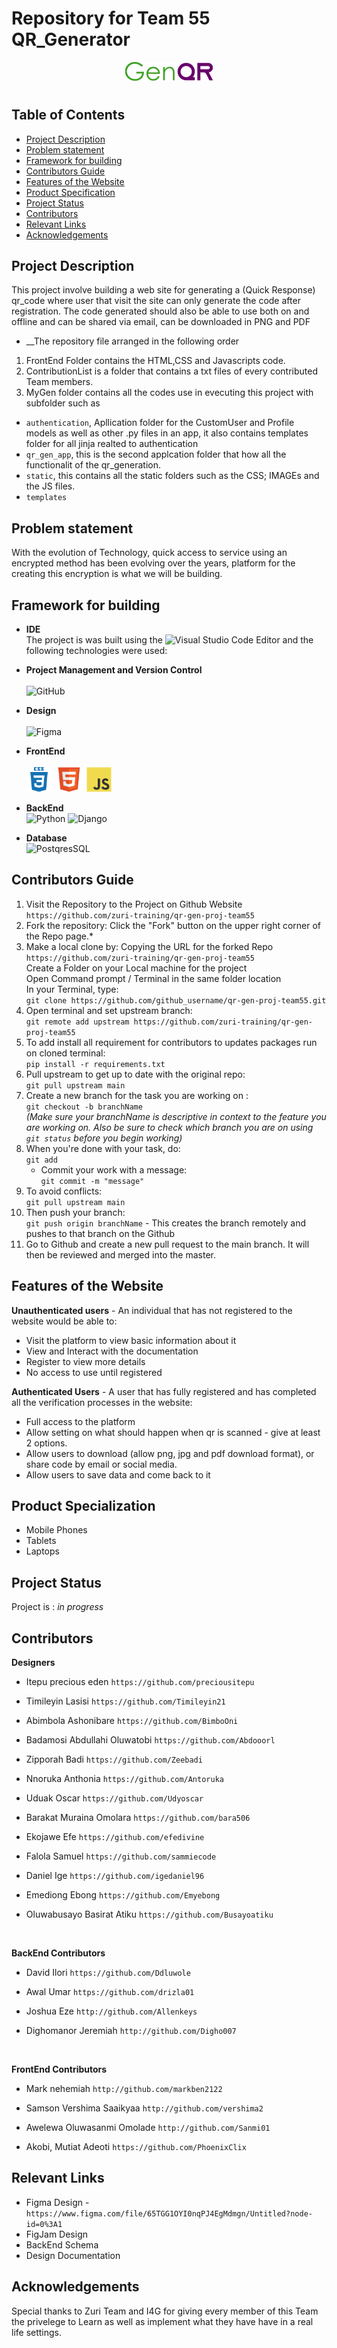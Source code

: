 # Repository for Team 55 QR_Generator
<div>
<p align="center">
  <a href="" rel="noopener">
 <img src="Frontend/profiledashboard1/images/qrcode 2.png" alt="Project logo"></a>
</p>
</div>
<h1></h1>

## Table of Contents

* [Project Description](#project-description)
* [Problem statement](#problem-statement)
* [Framework for building](#framework-for-building)
* [Contributors Guide](#contributors-guide)
* [Features of the Website](#features-of-the-website)
* [Product Specification](#product-specialization)
* [Project Status](#project-status)
* [Contributors](#contributors)
* [Relevant Links](#relevant-links)
* [Acknowledgements](#acknowledgements)

## Project Description

This project involve building a web site for generating a (Quick Response) qr_code where user that visit the site can only generate the code after registration. The code generated should also be able to use both on and offline and can be shared via email, can be downloaded in PNG and PDF

* __The repository file arranged in the following order

1. FrontEnd Folder contains the HTML,CSS and Javascripts code.
2. ContributionList is a folder that contains a txt files of every contributed Team members.
3. MyGen folder contains all the codes use in evecuting this project with subfolder such as
 * `authentication`, Apllication folder for the CustomUser and Profile models as well as other .py files in an app, it also contains templates folder for all jinja realted to authentication
 *  `qr_gen_app`, this is the second applcation folder that how all the functionalit of the qr_generation.
 *  `static`, this contains all the static folders such as the CSS; IMAGEs and the JS files.
 *  `templates`  

## Problem statement
With the evolution of Technology, quick access to service using an encrypted method has been evolving over the years, platform for the creating this encryption is what we will be building.


## Framework for building

* __IDE__ </br>
The project is was built using the ![Visual Studio Code](https://img.shields.io/badge/Visual%20Studio%20Code-0078d7.svg?style=for-the-badge&logo=visual-studio-code&logoColor=white) Editor and the following technologies were used: <br/>
* __Project Management and Version Control__<br/><br/>
        ![GitHub](https://img.shields.io/badge/github-%23121011.svg?style=for-the-badge&logo=github&logoColor=white)
* __Design__<br/><br/>
        ![Figma](https://img.shields.io/badge/figma-%23F24E1E.svg?style=for-the-badge&logo=figma&logoColor=white)
        
* __FrontEnd__<br/><br/>
      <img src="https://github.com/devicons/devicon/blob/master/icons/css3/css3-plain-wordmark.svg"  title="CSS3" alt="CSS" width="40" height="40"/>&nbsp;
      <img src="https://github.com/devicons/devicon/blob/master/icons/html5/html5-original.svg" title="HTML5" alt="HTML" width="40" height="40"/>&nbsp;
      <img src="https://github.com/devicons/devicon/blob/master/icons/javascript/javascript-original.svg" title="JavaScript" alt="JavaScript" width="40" height="40"/>&nbsp;
* __BackEnd__<br/>
        ![Python](https://img.shields.io/badge/python-3670A0?style=for-the-badge&logo=python&logoColor=ffdd54)
        ![Django](https://img.shields.io/badge/django-%23092E20.svg?style=for-the-badge&logo=django&logoColor=white)
* __Database__<br/>
        ![PostqresSQL](https://img.shields.io/badge/PostGres-%2300f.svg?style=for-the-badge&logo=postgressql&logoColor=white)

 
## Contributors Guide
1. Visit the Repository to the Project on Github Website `https://github.com/zuri-training/qr-gen-proj-team55`
2. Fork the repository: Click the "Fork" button on the upper right corner of the Repo page.*
3. Make a local clone by: 
     Copying the URL for the forked Repo <br/>
     `https://github.com/zuri-training/qr-gen-proj-team55` <br/>
     Create a Folder on your Local machine for the project <br/>
     Open Command prompt / Terminal in the same folder location <br/>
     In your Terminal, type: <br/>
        `git clone https://github.com/github_username/qr-gen-proj-team55.git`
4. Open terminal and set upstream branch: <br/>
    `git remote add upstream https://github.com/zuri-training/qr-gen-proj-team55`
5. To add install all requirement for contributors to updates packages run on cloned terminal:<br/>
    `pip install -r requirements.txt` 
6. Pull upstream to get up to date with the original repo:<br/>
    `git pull upstream main`
7. Create a new branch for the task you are working on :<br/>
    `git checkout -b branchName`<br/>
    *(Make sure your branchName is descriptive in context to the feature you are working on. Also be sure to check which branch you are on using `git status` before you begin working)*
8. When you're done with your task, do:<br/>
    `git add`<br/>
   - Commit your work with a message:<br/>
   `git commit -m "message"`
9. To avoid conflicts:<br/>
    `git pull upstream main`
10. Then push your branch:<br/>
    `git push origin branchName` - This creates the branch remotely and pushes to that branch on the Github
11. Go to Github and create a new pull request to the main branch. It will then be reviewed and merged into the master.

## Features of the Website
__Unauthenticated users__ - An individual that has not registered to the website would be able to: <br/> 

* Visit the platform to view basic information about it
* View and Interact with the documentation
* Register to view more details
* No access to use until registered

__Authenticated Users__ - A user that has fully registered and has completed all the verification processes in the website: <br/>

* Full access to the platform
* Allow setting on what should happen when qr is scanned - give at least 2 options.
* Allow users to download (allow png, jpg and pdf download format), or share code by email or social media.
* Allow users to save data and come back to it

## Product Specialization
* Mobile Phones
* Tablets
* Laptops

## Project Status
Project is : *in progress*

## Contributors

__Designers__ <br/>
* Itepu precious eden
 `https://github.com/preciousitepu`

* Timileyin Lasisi
`https://github.com/Timileyin21`

* Abimbola Ashonibare
`https://github.com/BimboOni`

* Badamosi Abdullahi Oluwatobi
`https://github.com/Abdooorl`

* Zipporah Badi
`https://github.com/Zeebadi`

* Nnoruka Anthonia
`https://github.com/Antoruka`

* Uduak Oscar
`https://github.com/Udyoscar`

* Barakat Muraina Omolara 
`https://github.com/bara506`

* Ekojawe Efe
`https://github.com/efedivine`

* Falola Samuel
`https://github.com/sammiecode`

* Daniel Ige
`https://github.com/igedaniel96`

* Emediong Ebong 
`https://github.com/Emyebong`

* Oluwabusayo Basirat Atiku
`https://github.com/Busayoatiku`
<br/>

__BackEnd Contributors__ <br/>
* David Ilori
`https://github.com/Ddluwole`

* Awal Umar
`https://github.com/drizla01`

* Joshua Eze
`http://github.com/Allenkeys`

* Dighomanor Jeremiah
`http://github.com/Digho007`
<br/>

__FrontEnd Contributors__ <br/>
* Mark nehemiah
`http://github.com/markben2122`

* Samson Vershima Saaikyaa
`http://github.com/vershima2`

* Awelewa Oluwasanmi Omolade
`http://github.com/Sanmi01`

* Akobi, Mutiat Adeoti
`https://github.com/PhoenixClix`

## Relevant Links
* Figma Design - `https://www.figma.com/file/65TGG1OYI0nqPJ4EgMdmgn/Untitled?node-id=0%3A1 `
* FigJam Design
* BackEnd Schema 
* Design Documentation


## Acknowledgements
Special thanks to Zuri Team and I4G for giving every member of this Team the privelege to Learn as well
as implement what they have have in a real life settings.



